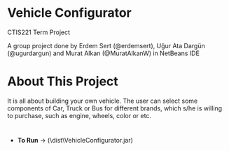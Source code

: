 # Vehicle Configurator 
CTIS221 Term Project

  A group project done by Erdem Sert (@erdemsert), Uğur Ata Dargün (@ugurdargun) and Murat Alkan (@MuratAlkanW) in NetBeans IDE

# About This Project
It is all about building your own vehicle. The user can
select some components of Car, Truck or Bus for different brands, which s/he is willing to
purchase, such as engine, wheels, color or etc.
#
- **To Run** -> (\dist\VehicleConfigurator.jar)
